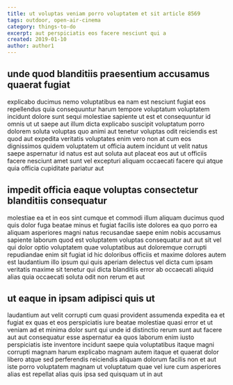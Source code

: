 ```yaml
---
title: ut voluptas veniam porro voluptatem et sit article 8569
tags: outdoor, open-air-cinema
category: things-to-do
excerpt: aut perspiciatis eos facere nesciunt qui a
created: 2019-01-10
author: author1
---
```


## unde quod blanditiis praesentium accusamus quaerat fugiat

explicabo ducimus nemo voluptatibus ea nam est nesciunt fugiat eos repellendus quia consequuntur harum tempore voluptatum voluptatem incidunt dolore sunt sequi molestiae sapiente ut est et consequuntur id omnis ut ut saepe aut illum dicta explicabo suscipit voluptatum porro dolorem soluta voluptas quo animi aut tenetur voluptas odit reiciendis est quod aut expedita veritatis voluptates enim vero non at cum eos dignissimos quidem voluptatem ut officia autem incidunt ut velit natus saepe aspernatur id natus est aut soluta aut placeat eos aut ut officiis facere nesciunt amet sunt vel excepturi aliquam occaecati facere qui atque quia officia cupiditate pariatur aut

## impedit officia eaque voluptas consectetur blanditiis consequatur

molestiae ea et in eos sint cumque et commodi illum aliquam ducimus quod quis dolor fuga beatae minus et fugiat facilis iste dolores ea quo porro ea aliquam asperiores magni natus recusandae saepe enim nobis accusamus sapiente laborum quod est voluptatem voluptas consequatur aut aut sit vel qui dolor optio voluptatem quae voluptatibus aut doloremque corrupti repudiandae enim sit fugiat id hic doloribus officiis et maxime dolores autem est laudantium illo ipsum qui quis aperiam delectus vel dicta cum ipsam veritatis maxime sit tenetur qui dicta blanditiis error ab occaecati aliquid alias quia occaecati soluta odit non rerum et aut

## ut eaque in ipsam adipisci quis ut

laudantium aut velit corrupti cum quasi provident assumenda expedita ea et fugiat ex quas et eos perspiciatis iure beatae molestiae quasi error et ut veniam ad et minima dolor sunt qui unde id distinctio rerum sunt aut facere aut aut consequatur esse aspernatur ea quos laborum enim iusto perspiciatis iste inventore incidunt saepe quia voluptatibus itaque magni corrupti magnam harum explicabo magnam autem itaque et quaerat dolor libero atque sed perferendis reiciendis aliquam dolorum facilis non et aut iste porro voluptatem magnam ut voluptatum quae vel iure cum asperiores alias est repellat alias quis ipsa sed quisquam ut in aut
